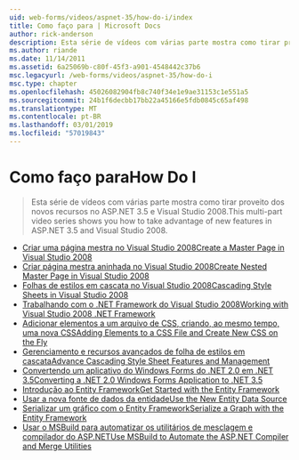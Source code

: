 ```yaml
---
uid: web-forms/videos/aspnet-35/how-do-i/index
title: Como faço para | Microsoft Docs
author: rick-anderson
description: Esta série de vídeos com várias parte mostra como tirar proveito dos novos recursos no ASP.NET 3.5 e Visual Studio 2008.
ms.author: riande
ms.date: 11/14/2011
ms.assetid: 6a25069b-c80f-45f3-a901-4548442c37b6
msc.legacyurl: /web-forms/videos/aspnet-35/how-do-i
msc.type: chapter
ms.openlocfilehash: 45026082904fb8c740f34e1e9ae31153c1e551a5
ms.sourcegitcommit: 24b1f6decbb17bb22a45166e5fdb0845c65af498
ms.translationtype: MT
ms.contentlocale: pt-BR
ms.lasthandoff: 03/01/2019
ms.locfileid: "57019843"
---
```

<a name="how-do-i"></a><span data-ttu-id="52039-103">Como faço para</span><span class="sxs-lookup"><span data-stu-id="52039-103">How Do I</span></span>
====================
> <span data-ttu-id="52039-104">Esta série de vídeos com várias parte mostra como tirar proveito dos novos recursos no ASP.NET 3.5 e Visual Studio 2008.</span><span class="sxs-lookup"><span data-stu-id="52039-104">This multi-part video series shows you how to take advantage of new features in ASP.NET 3.5 and Visual Studio 2008.</span></span>


- [<span data-ttu-id="52039-105">Criar uma página mestra no Visual Studio 2008</span><span class="sxs-lookup"><span data-stu-id="52039-105">Create a Master Page in Visual Studio 2008</span></span>](how-do-i-create-a-master-page-in-visual-studio-2008.md)
- [<span data-ttu-id="52039-106">Criar página mestra aninhada no Visual Studio 2008</span><span class="sxs-lookup"><span data-stu-id="52039-106">Create Nested Master Page in Visual Studio 2008</span></span>](how-do-i-create-nested-master-page-in-visual-studio-2008.md)
- [<span data-ttu-id="52039-107">Folhas de estilos em cascata no Visual Studio 2008</span><span class="sxs-lookup"><span data-stu-id="52039-107">Cascading Style Sheets in Visual Studio 2008</span></span>](how-do-i-cascading-style-sheets-in-visual-studio-2008.md)
- [<span data-ttu-id="52039-108">Trabalhando com o .NET Framework do Visual Studio 2008</span><span class="sxs-lookup"><span data-stu-id="52039-108">Working with Visual Studio 2008 .NET Framework</span></span>](how-do-i-working-with-visual-studio-2008-net-framework.md)
- [<span data-ttu-id="52039-109">Adicionar elementos a um arquivo de CSS, criando, ao mesmo tempo, uma nova CSS</span><span class="sxs-lookup"><span data-stu-id="52039-109">Adding Elements to a CSS File and Create New CSS on the Fly</span></span>](how-do-i-adding-elements-to-a-css-file-and-create-new-css-on-the-fly.md)
- [<span data-ttu-id="52039-110">Gerenciamento e recursos avançados de folha de estilos em cascata</span><span class="sxs-lookup"><span data-stu-id="52039-110">Advance Cascading Style Sheet Features and Management</span></span>](how-do-i-advance-cascading-style-sheet-features-and-management.md)
- [<span data-ttu-id="52039-111">Convertendo um aplicativo do Windows Forms do .NET 2.0 em .NET 3.5</span><span class="sxs-lookup"><span data-stu-id="52039-111">Converting a .NET 2.0 Windows Forms Application to .NET 3.5</span></span>](how-do-i-converting-a-net-20-windows-forms-application-to-net-35.md)
- [<span data-ttu-id="52039-112">Introdução ao Entity Framework</span><span class="sxs-lookup"><span data-stu-id="52039-112">Get Started with the Entity Framework</span></span>](how-do-i-get-started-with-the-entity-framework.md)
- [<span data-ttu-id="52039-113">Usar a nova fonte de dados da entidade</span><span class="sxs-lookup"><span data-stu-id="52039-113">Use the New Entity Data Source</span></span>](how-do-i-use-the-new-entity-data-source.md)
- [<span data-ttu-id="52039-114">Serializar um gráfico com o Entity Framework</span><span class="sxs-lookup"><span data-stu-id="52039-114">Serialize a Graph with the Entity Framework</span></span>](how-do-i-serialize-a-graph-with-the-entity-framework.md)
- [<span data-ttu-id="52039-115">Usar o MSBuild para automatizar os utilitários de mesclagem e compilador do ASP.NET</span><span class="sxs-lookup"><span data-stu-id="52039-115">Use MSBuild to Automate the ASP.NET Compiler and Merge Utilities</span></span>](how-do-i-use-msbuild-to-automate-the-aspnet-compiler-and-merge-utilities.md)
